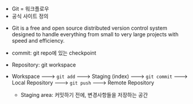 * Git = 워크플로우
* 공식 사이트 정의
- Git is a free and open source distributed version control system designed to handle everything from small to very large projects with speed and efficiency.

* commit: git repo에 있는 checkpoint
* Repository: git workspace


* Workspace ---> `git add` ---> Staging (index) ---> `git commit` ---> Local Repository ---> `git push` ---> Remote Repository
   * Staging area: 커밋하기 전에, 변경사항들을 저장하는 공간